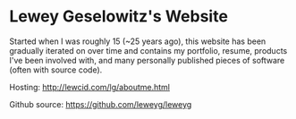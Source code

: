 # Lewey Geselowitz's Website

Started when I was roughly 15 (~25 years ago), this website has been gradually iterated on over time and contains my portfolio, resume, products I've been involved with, and many personally published pieces of software (often with source code).

Hosting: http://lewcid.com/lg/aboutme.html

Github source: https://github.com/leweyg/leweyg

